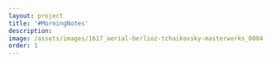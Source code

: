 ```yaml
---
layout: project
title: '#MorningNotes'
description:
image: /assets/images/1617_aerial-berlioz-tchaikovsky-masterworks_0004-lores.jpg
order: 1
---
```

